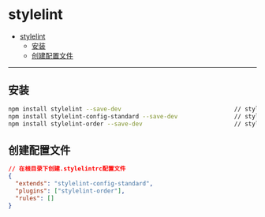 # stylelint

- [stylelint](#stylelint)
  - [安装](#安装)
  - [创建配置文件](#创建配置文件)

---

## 安装

```sh
npm install stylelint --save-dev                                // stylelint
npm install stylelint-config-standard --save-dev                // stylelint的推荐配置
npm install stylelint-order --save-dev                          // stylelint排序
```

## 创建配置文件

```json
// 在根目录下创建.stylelintrc配置文件
{
  "extends": "stylelint-config-standard",
  "plugins": ["stylelint-order"],
  "rules": []
}
```
